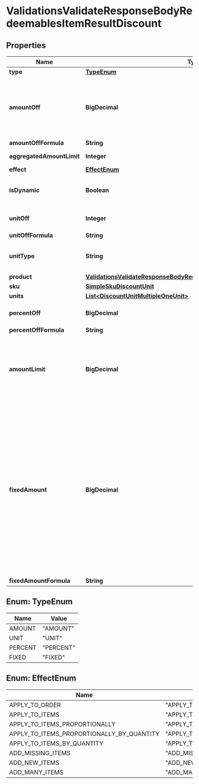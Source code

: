 

# ValidationsValidateResponseBodyRedeemablesItemResultDiscount


## Properties

| Name | Type | Description |
|------------ | ------------- | ------------- |
|**type** | [**TypeEnum**](#TypeEnum) |  |
|**amountOff** | **BigDecimal** | Amount taken off the subtotal of a price. Value is multiplied by 100 to precisely represent 2 decimal places. For example, a $10 discount is written as 1000. |
|**amountOffFormula** | **String** |  |
|**aggregatedAmountLimit** | **Integer** | Maximum discount amount per order. |
|**effect** | [**EffectEnum**](#EffectEnum) |  |
|**isDynamic** | **Boolean** | Flag indicating whether the discount was calculated using a formula. |
|**unitOff** | **Integer** | Number of units to be granted a full value discount. |
|**unitOffFormula** | **String** |  |
|**unitType** | **String** | The product deemed as free, chosen from product inventory (e.g. time, items). |
|**product** | [**ValidationsValidateResponseBodyRedeemablesItemResultDiscountProduct**](ValidationsValidateResponseBodyRedeemablesItemResultDiscountProduct.md) |  |
|**sku** | [**SimpleSkuDiscountUnit**](SimpleSkuDiscountUnit.md) |  |
|**units** | [**List&lt;DiscountUnitMultipleOneUnit&gt;**](DiscountUnitMultipleOneUnit.md) |  |
|**percentOff** | **BigDecimal** | The percent discount that the customer will receive. |
|**percentOffFormula** | **String** |  |
|**amountLimit** | **BigDecimal** | Upper limit allowed to be applied as a discount. Value is multiplied by 100 to precisely represent 2 decimal places. For example, a $6 maximum discount is written as 600. |
|**fixedAmount** | **BigDecimal** | Sets a fixed value for an order total or the item price. The value is multiplied by 100 to precisely represent 2 decimal places. For example, a $10 discount is written as 1000. If the fixed amount is calculated by the formula, i.e. the &#x60;fixed_amount_formula&#x60; parameter is present in the fixed amount definition, this value becomes the **fallback value**. As a result, if the formula cannot be calculated due to missing metadata, for example, this value will be used as the fixed value. |
|**fixedAmountFormula** | **String** |  |



## Enum: TypeEnum

| Name | Value |
|---- | -----|
| AMOUNT | &quot;AMOUNT&quot; |
| UNIT | &quot;UNIT&quot; |
| PERCENT | &quot;PERCENT&quot; |
| FIXED | &quot;FIXED&quot; |



## Enum: EffectEnum

| Name | Value |
|---- | -----|
| APPLY_TO_ORDER | &quot;APPLY_TO_ORDER&quot; |
| APPLY_TO_ITEMS | &quot;APPLY_TO_ITEMS&quot; |
| APPLY_TO_ITEMS_PROPORTIONALLY | &quot;APPLY_TO_ITEMS_PROPORTIONALLY&quot; |
| APPLY_TO_ITEMS_PROPORTIONALLY_BY_QUANTITY | &quot;APPLY_TO_ITEMS_PROPORTIONALLY_BY_QUANTITY&quot; |
| APPLY_TO_ITEMS_BY_QUANTITY | &quot;APPLY_TO_ITEMS_BY_QUANTITY&quot; |
| ADD_MISSING_ITEMS | &quot;ADD_MISSING_ITEMS&quot; |
| ADD_NEW_ITEMS | &quot;ADD_NEW_ITEMS&quot; |
| ADD_MANY_ITEMS | &quot;ADD_MANY_ITEMS&quot; |



